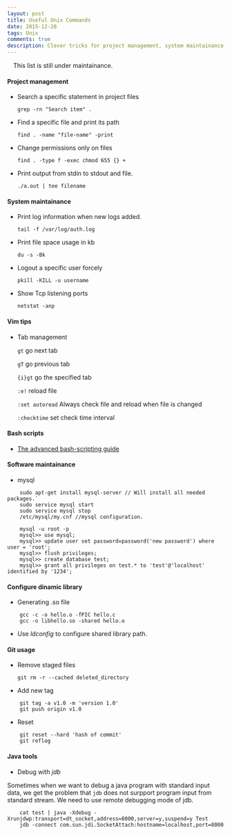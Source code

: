 ```yaml
---
layout: post
title: Useful Unix Commands
date: 2015-12-28 
tags: Unix
comments: true
description: Clever tricks for project management, system maintainance, team works and so on. I see these as my <i>Swiss Knife</i>
---
```


&emsp;This list is still under maintainance. 

#### Project management

* Search a specific statement in project files

	`grep -rn "Search item" . `  

* Find a specific file and print its path

	`find . -name "file-name" -print` 

* Change permissions only on files

    `find . -type f -exec chmod 655 {} +`

* Print output from stdin to stdout and file.

	`./a.out | tee filename`

#### System maintainance

* Print log information when new logs added.

	`tail -f /var/log/auth.log `

* Print file space usage in kb

	`du -s -Bk`

* Logout a specific user forcely

	`pkill -KILL -u username`
 
* Show Tcp listening ports
	
    `netstat -anp`

#### Vim tips

* Tab management

	`gt` go next tab

	`gT` go previous tab

	`{i}gt` go the specified tab

	`:e!` reload file

	`:set autoread` Always check file and reload when file is changed

	`:checktime` set check time interval

#### Bash scripts

*	[The advanced bash-scripting guide](http://www.tldp.org/LDP/abs/html/)

#### Software maintainance

*	mysql

```
	sudo apt-get install mysql-server // Will install all needed packages.` 
	sudo service mysql start
	sudo service mysql stop
	/etc/mysql/my.cnf //mysql configuration.

	mysql -u root -p 
	mysql>> use mysql;
	mysql>> update user set password=password('new password') where user = 'root';
	mysql>> flush privileges;
	mysql>> create database test;
	mysql>> grant all privileges on test.* to 'test'@'localhost' identified by '1234';
```

#### Configure dinamic library

* Generating .so file

```
	gcc -c -o hello.o -fPIC hello.c
	gcc -o libhello.so -shared hello.o
```

* Use <i>ldconfig</i> to configure shared library path.

#### Git usage

* Remove staged files

	`git rm -r --cached deleted_directory`
  
* Add new tag

```
	git tag -a v1.0 -m 'version 1.0'
    git push origin v1.0
```

* Reset

```
	git reset --hard 'hash of commit'
    git reflog
```

#### Java tools

* Debug with <i>jdb</i> 

Sometimes when we want to debug a java program with standard input data, we get the problem that `jdb` does not surpport program input from standard stream. We need to use remote debugging mode of jdb.

```
	cat test | java -Xdebug -Xrunjdwp:transport=dt_socket,address=8000,server=y,suspend=y Test 
    jdb -connect com.sun.jdi.SocketAttach:hostname=localhost,port=8000
```
	



